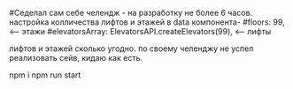 #Седелал сам себе челендж - на разработку не более 6 часов.
настройка колличества лифтов и этажей в data компонента-
#floors: 99, <-- этажи
#elevatorsArray: ElevatorsAPI.createElevators(99), <-- лифты


лифтов и этажей сколько угодно.
по своему челенджу не успел реализовать сейв, кидаю как есть.

npm i
npm run start
